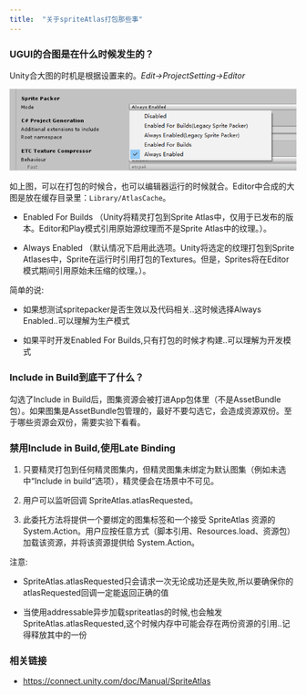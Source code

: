 ```yaml
---
title:  "关于spriteAtlas打包那些事"
---
```


### UGUI的合图是在什么时候发生的？

Unity合大图的时机是根据设置来的。*Edit->ProjectSetting->Editor*

![1567211125212](../../public/images/2019-09-01-spriteAtlas/1567211125212.png)

如上图，可以在打包的时候合，也可以编辑器运行的时候就合。Editor中合成的大图是放在缓存目录里：`Library/AtlasCache`。

- Enabled For Builds  （Unity将精灵打包到Sprite Atlas中，仅用于已发布的版本。Editor和Play模式引用原始源纹理而不是Sprite Atlas中的纹理。）。

- Always Enabled   （默认情况下启用此选项。Unity将选定的纹理打包到Sprite Atlases中，Sprite在运行时引用打包的Textures。但是，Sprites将在Editor模式期间引用原始未压缩的纹理。）。

简单的说:

- 如果想测试spritepacker是否生效以及代码相关..这时候选择Always Enabled..可以理解为生产模式

- 如果平时开发Enabled For Builds,只有打包的时候才构建..可以理解为开发模式

### Include in Build到底干了什么？

勾选了Include in Build后，图集资源会被打进App包体里（不是AssetBundle包）。如果图集是AssetBundle包管理的，最好不要勾选它，会造成资源双份。至于哪些资源会双份，需要实验下看看。

### 禁用Include in Build,使用Late Binding

1. 只要精灵打包到任何精灵图集内，但精灵图集未绑定为默认图集（例如未选中“Include in build”选项），精灵便会在场景中不可见。

2. 用户可以监听回调 SpriteAtlas.atlasRequested。

3. 此委托方法将提供一个要绑定的图集标签和一个接受 SpriteAtlas 资源的 System.Action。用户应按任意方式（脚本引用、Resources.load、资源包）加载该资源，并将该资源提供给 System.Action。

注意:

- SpriteAtlas.atlasRequested只会请求一次无论成功还是失败,所以要确保你的atlasRequested回调一定能返回正确的值

- 当使用addressable异步加载spriteatlas的时候,也会触发SpriteAtlas.atlasRequested,这个时候内存中可能会存在两份资源的引用..记得释放其中的一份

### 相关链接

- <https://connect.unity.com/doc/Manual/SpriteAtlas>